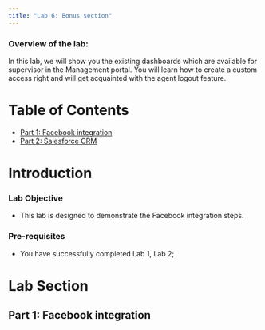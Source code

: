 ```yaml
---
title: "Lab 6: Bonus section"
---
```


### Overview of the lab:

In this lab, we will show you the existing dashboards which are available for supervisor in the Management portal. You will learn how to create a custom access right and will get acquainted with the agent logout feature.


# Table of Contents

- [Part 1: Facebook integration](#part-1-Facebook-integration) 
- [Part 2: Salesforce CRM](#part-2-Salesforce-CRM) 


# Introduction

### Lab Objective

- This lab is designed to demonstrate the Facebook integration steps.

 
### Pre-requisites

- You have successfully completed Lab 1, Lab 2;


# Lab Section

## Part 1: Facebook integration
